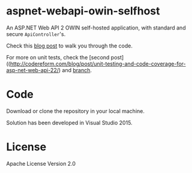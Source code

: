 # aspnet-webapi-owin-selfhost
An ASP.NET Web API 2 OWIN self-hosted application, with standard and secure `ApiController`'s.

Check this [blog post](http://codereform.com/blog/post/using-owin-to-self-host-web-api-and-secure-endpoints/) to walk you through the code.

For more on unit tests, check the [second post]((http://codereform.com/blog/post/unit-testing-and-code-coverage-for-asp-net-web-api-22/) and [branch](https://github.com/gdyrrahitis/aspnet-webapi-owin-selfhost/tree/unit-tests-branch).

# Code
Download or clone the repository in your local machine.

Solution has been developed in Visual Studio 2015.

# License
Apache License Version 2.0
